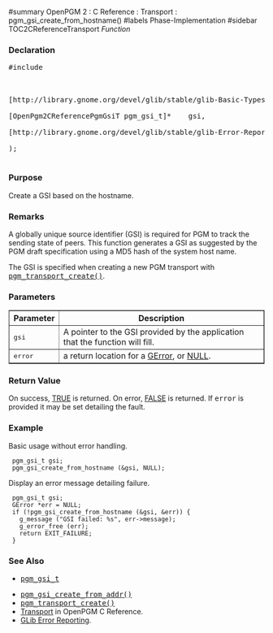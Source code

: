 ﻿#summary OpenPGM 2 : C Reference : Transport : pgm\_gsi\_create\_from\_hostname()
#labels Phase-Implementation
#sidebar TOC2CReferenceTransport
_Function_
### Declaration ###
<pre>
#include <pgm/pgm.h><br>
<br>
[http://library.gnome.org/devel/glib/stable/glib-Basic-Types.html#gboolean gboolean] *pgm_gsi_create_from_hostname* (<br>
[OpenPgm2CReferencePgmGsiT pgm_gsi_t]*    gsi,<br>
[http://library.gnome.org/devel/glib/stable/glib-Error-Reporting.html#GError GError]**     error<br>
);<br>
</pre>

### Purpose ###
Create a GSI based on the hostname.

### Remarks ###
A globally unique source identifier (GSI) is required for PGM to track the sending state of peers. This function generates a GSI as suggested by the PGM draft specification using a MD5 hash of the system host name.

The GSI is specified when creating a new PGM transport with <tt><a href='OpenPgm2CReferencePgmTransportCreate.md'>pgm_transport_create()</a></tt>.

### Parameters ###

<table cellpadding='5' border='1' cellspacing='0'>
<tr>
<th>Parameter</th>
<th>Description</th>
</tr>
<tr>
<td><tt>gsi</tt></td>
<td>A pointer to the GSI provided by the application that the function will fill.</td>
</tr><tr>
<td><tt>error</tt></td>
<td>a return location for a <a href='http://library.gnome.org/devel/glib/stable/glib-Error-Reporting.html#GError'>GError</a>, or <a href='http://library.gnome.org/devel/glib/stable/glib-Standard-Macros.html#NULL--CAPS'>NULL</a>.</td>
</tr>
</table>

### Return Value ###
On success, [TRUE](http://library.gnome.org/devel/glib/stable/glib-Standard-Macros.html#TRUE--CAPS) is returned.  On error, [FALSE](http://library.gnome.org/devel/glib/stable/glib-Standard-Macros.html#FALSE--CAPS) is returned.  If <tt>error</tt> is provided it may be set detailing the fault.

### Example ###
Basic usage without error handling.

```
 pgm_gsi_t gsi;
 pgm_gsi_create_from_hostname (&gsi, NULL);
```

Display an error message detailing failure.

```
 pgm_gsi_t gsi;
 GError *err = NULL;
 if (!pgm_gsi_create_from_hostname (&gsi, &err)) {
   g_message ("GSI failed: %s", err->message);
   g_error_free (err);
   return EXIT_FAILURE;
 }
```

### See Also ###
  * <tt><a href='OpenPgm2CReferencePgmGsiT.md'>pgm_gsi_t</a></tt><br>
<ul><li><tt><a href='OpenPgm2CReferencePgmGsiCreateFromAddr.md'>pgm_gsi_create_from_addr()</a></tt><br>
</li><li><tt><a href='OpenPgm2CReferencePgmTransportCreate.md'>pgm_transport_create()</a></tt><br>
</li><li><a href='OpenPgm2CReferenceTransport.md'>Transport</a> in OpenPGM C Reference.<br>
</li><li><a href='http://library.gnome.org/devel/glib/stable/glib-Error-Reporting.html'>GLib Error Reporting</a>.